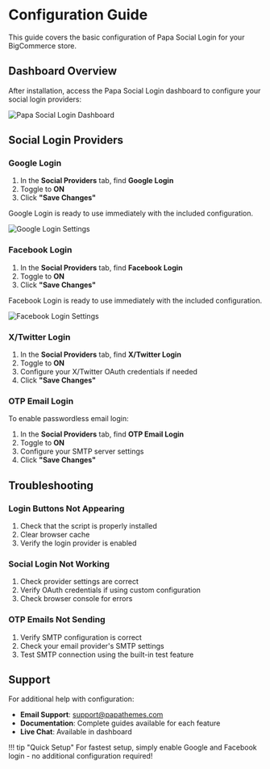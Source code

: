 # Configuration Guide

This guide covers the basic configuration of Papa Social Login for your BigCommerce store.

## Dashboard Overview

After installation, access the Papa Social Login dashboard to configure your social login providers:

![Papa Social Login Dashboard](assets/images/dashboard.png)

## Social Login Providers

### Google Login

1. In the **Social Providers** tab, find **Google Login**
2. Toggle to **ON**
3. Click **"Save Changes"**

Google Login is ready to use immediately with the included configuration.

![Google Login Settings](assets/images/google-settings.png)

### Facebook Login

1. In the **Social Providers** tab, find **Facebook Login**
2. Toggle to **ON**
3. Click **"Save Changes"**

Facebook Login is ready to use immediately with the included configuration.

![Facebook Login Settings](assets/images/facebook-settings.png)

### X/Twitter Login

1. In the **Social Providers** tab, find **X/Twitter Login**
2. Toggle to **ON**
3. Configure your X/Twitter OAuth credentials if needed
4. Click **"Save Changes"**

### OTP Email Login

To enable passwordless email login:

1. In the **Social Providers** tab, find **OTP Email Login**
2. Toggle to **ON**
3. Configure your SMTP server settings
4. Click **"Save Changes"**

## Troubleshooting

### Login Buttons Not Appearing

1. Check that the script is properly installed
2. Clear browser cache
3. Verify the login provider is enabled

### Social Login Not Working

1. Check provider settings are correct
2. Verify OAuth credentials if using custom configuration
3. Check browser console for errors

### OTP Emails Not Sending

1. Verify SMTP configuration is correct
2. Check your email provider's SMTP settings
3. Test SMTP connection using the built-in test feature

## Support

For additional help with configuration:

- **Email Support**: support@papathemes.com
- **Documentation**: Complete guides available for each feature
- **Live Chat**: Available in dashboard

!!! tip "Quick Setup"
    For fastest setup, simply enable Google and Facebook login - no additional configuration required!